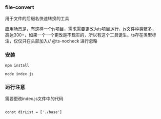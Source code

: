 ### file-convert
用于文件的后缀名快速转换的工具

应用场景是，有这样一个js项目，需求需要更改为ts项目运行，js文件种类繁多，高达300+，如果一个一个更改是不现实的，所以有这个工具诞生。ts存在类型标注，仅仅只在头部加入// @ts-nocheck 进行忽略

### 安装
```
npm install

node index.js
```

### 运行注意
需要更改index.js文件中的代码
```

const dirList = ['./base']

```